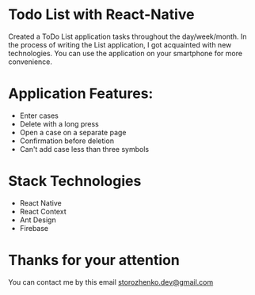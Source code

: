 # Todo List with React-Native

Created a ToDo List application tasks throughout the day/week/month. In the process of writing the List application, I got acquainted with new technologies. You can use the application on your smartphone for more convenience.

# Application Features:

- Enter cases
- Delete with a long press
- Open a case on a separate page
- Confirmation before deletion
- Can't add case less than three symbols

# Stack Technologies

- React Native
- React Context
- Ant Design
- Firebase

# Thanks for your attention

You can contact me by this email storozhenko.dev@gmail.com
